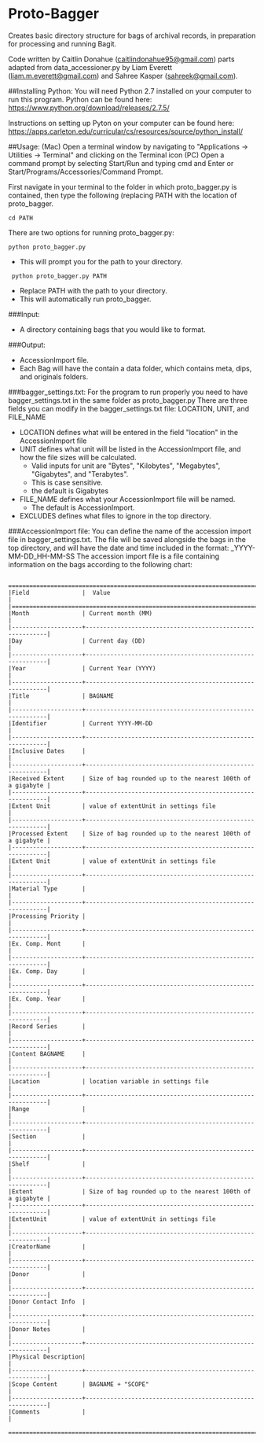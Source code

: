 # Proto-Bagger
Creates basic directory structure for bags of archival records, in preparation for processing and running Bagit.

Code written by Caitlin Donahue (caitlindonahue95@gmail.com) 
parts adapted from data_accessioner.py by Liam Everett (liam.m.everett@gmail.com) and Sahree Kasper (sahreek@gmail.com).

##Installing Python:
You will need Python 2.7 installed on your computer to run this program.
Python can be found here: https://www.python.org/download/releases/2.7.5/

Instructions on setting up Pyton on your computer can be found here: https://apps.carleton.edu/curricular/cs/resources/source/python_install/

##Usage:
(Mac) Open a terminal window by navigating to "Applications -> Utilities -> Terminal" and clicking on the Terminal icon
(PC) Open a command prompt by selecting Start/Run and typing cmd and Enter or Start/Programs/Accessories/Command Prompt.

First navigate in your terminal to the folder in which proto_bagger.py is contained, then type the following (replacing PATH with the location of proto_bagger.

```cd PATH```

There are two options for running proto_bagger.py:

``` python proto_bagger.py ```

- This will prompt you for the path to your directory.


``` python proto_bagger.py PATH```
        
- Replace PATH with the path to your directory.
- This will automatically run proto_bagger.


###Input:
- A directory containing bags that you would like to format.

###Output:
- AccessionImport file.
- Each Bag will have the contain a data folder, which contains meta, dips, and originals folders.

###bagger_settings.txt:
For the program to run properly you need to have bagger_settings.txt in the same folder as proto_bagger.py
There are three fields you can modify in the bagger_settings.txt file: LOCATION, UNIT, and FILE_NAME
- LOCATION defines what will be entered in the field "location" in the AccessionImport file
- UNIT defines what unit will be listed in the AccessionImport file, and how the file sizes will be calculated.
    - Valid inputs for unit are "Bytes", "Kilobytes", "Megabytes", "Gigabytes", and "Terabytes".
    - This is case sensitive. 
    - the default is Gigabytes
- FILE_NAME defines what your AccessionImport file will be named.
    - The default is AccessionImport.
- EXCLUDES defines what files to ignore in the top directory.

###AccessionImport file: 
You can define the name of the accession import file in bagger_settings.txt.
The file will be saved alongside the bags in the top directory, and will have the date and time included in the format:
            <name>_YYYY-MM-DD_HH-MM-SS
The accession import file is a file containing information on the bags according to the following chart:
```
 ================================================================================
|Field               |  Value                                                    |
|================================================================================| 
|Month               | Current month (MM)                                        |
|--------------------+-----------------------------------------------------------|
|Day                 | Current day (DD)                                          |
|--------------------+-----------------------------------------------------------|
|Year                | Current Year (YYYY)                                       |
|--------------------+-----------------------------------------------------------|
|Title               | BAGNAME                                                   |
|--------------------+-----------------------------------------------------------|
|Identifier          | Current YYYY-MM-DD                                        |
|--------------------+-----------------------------------------------------------|
|Inclusive Dates     |                                                           |
|--------------------+-----------------------------------------------------------|
|Received Extent     | Size of bag rounded up to the nearest 100th of a gigabyte |
|--------------------+-----------------------------------------------------------|
|Extent Unit         | value of extentUnit in settings file                      |
|--------------------+-----------------------------------------------------------|
|Processed Extent    | Size of bag rounded up to the nearest 100th of a gigabyte |
|--------------------+-----------------------------------------------------------|
|Extent Unit         | value of extentUnit in settings file                      |
|--------------------+-----------------------------------------------------------|
|Material Type       |                                                           |
|--------------------+-----------------------------------------------------------|
|Processing Priority |                                                           |
|--------------------+-----------------------------------------------------------|
|Ex. Comp. Mont      |                                                           |
|--------------------+-----------------------------------------------------------|
|Ex. Comp. Day       |                                                           |
|--------------------+-----------------------------------------------------------|
|Ex. Comp. Year      |                                                           |
|--------------------+-----------------------------------------------------------|
|Record Series       |                                                           |
|--------------------+-----------------------------------------------------------|
|Content BAGNAME     |                                                           |
|--------------------+-----------------------------------------------------------|
|Location            | location variable in settings file                        |
|--------------------+-----------------------------------------------------------|
|Range               |                                                           |
|--------------------+-----------------------------------------------------------|
|Section             |                                                           |
|--------------------+-----------------------------------------------------------|
|Shelf               |                                                           |
|--------------------+-----------------------------------------------------------|  
|Extent              | Size of bag rounded up to the nearest 100th of a gigabyte |
|--------------------+-----------------------------------------------------------|
|ExtentUnit          | value of extentUnit in settings file                      |
|--------------------+-----------------------------------------------------------|
|CreatorName         |                                                           |
|--------------------+-----------------------------------------------------------|
|Donor               |                                                           |
|--------------------+-----------------------------------------------------------|
|Donor Contact Info  |                                                           |
|--------------------+-----------------------------------------------------------|
|Donor Notes         |                                                           |
|--------------------+-----------------------------------------------------------|
|Physical Description|                                                           |
|--------------------+-----------------------------------------------------------|    
|Scope Content       | BAGNAME + "SCOPE"                                         |
|--------------------+-----------------------------------------------------------|
|Comments            |                                                           |
 ================================================================================
```

